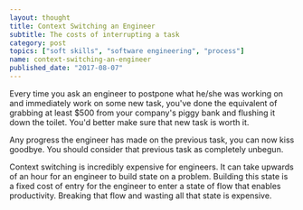 ```yaml
---
layout: thought
title: Context Switching an Engineer
subtitle: The costs of interrupting a task
category: post
topics: ["soft skills", "software engineering", "process"]
name: context-switching-an-engineer
published_date: "2017-08-07"
---
```


Every time you ask an engineer to postpone what he/she was working on and
immediately work on some new task, you've done the equivalent of grabbing
at least $500 from your company's piggy bank and flushing it down
the toilet. You'd better make sure that new task is worth it.

Any progress the engineer has made on the previous task, you can now kiss
goodbye. You should consider that previous task as completely unbegun.

Context switching is incredibly expensive for engineers. It can take upwards of
an hour for an engineer to build state on a problem. Building this state is
a fixed cost of entry for the engineer to enter a state of flow that enables
productivity. Breaking that flow and wasting all that state is expensive.

